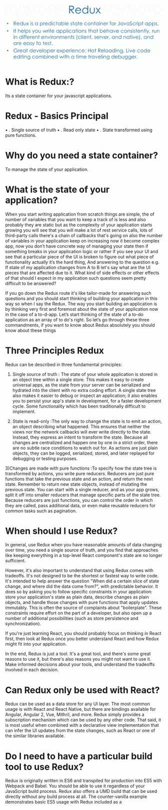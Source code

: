 ![REDUX](https://github.com/shaikhsirajudin/Notes/blob/master/images/how/Redux.PNG)

# What is Redux:?
Its a state container for your javascript applications.

# Redux - Basics Principal

•	. Single source of truth
•	. Read only state
•	. State transformed using pure functions.



# Why do you need a state container?
To manage the state of your application.

# What is the state of your application?
When you start writing  application from scratch things are simple, the of number of variables 
that you want to keep a track of is less and also probably they are static but as the complexity 
of your application starts growing you will see that you will make a lot of rest service calls, 
lots of third-party calls there's a chain of callbacks that's going on also the number of variables 
in your application keep on increasing now it become complex app, now you don’t have concrete way of 
managing your state then if something breaks in your application logic or rather if you see your UI 
and see that a particular piece of the UI is broken to figure out what piece of functionality actually 
it’s the hard thing, And answering to the question e.g.  If state of my application changes 
from A to B let's say what are the UI pieces that are affected due to it. What kind of side effects or 
other effects of that should I expect in my application such questions seem pretty difficult to be answered?

If you go down the Redux route it's like tailor-made for answering such questions and you should start thinking 
of building your application in this way so when I say the Redux. The way you start building an application 
is by thinking very first and foremost about the state of your application now in the case of a to-d-app.
Let’s start thinking of the state of a to-do application as an array of to do's right. 
So let’s go through these three commandments, if you want to know about Redux absolutely 
you should know about these things 

# Three Principles Redux
Redux can be described in three fundamental principles:

1) Single source of truth : The state of your whole application is stored in an object tree within a single store.
This makes it easy to create universal apps, as the state from your server can be serialized and hydrated into 
the client with no extra coding effort. A single state tree also makes it easier to debug or inspect an application; 
it also enables you to persist your app's state in development, for a faster development cycle. 
Some functionality which has been traditionally difficult to implement.

2) State is read-only :The only way to change the state is to emit an action, an object describing what happened.
This ensures that neither the views nor the network callbacks will ever write directly to the state. 
Instead, they express an intent to transform the state. Because all changes are centralized and 
happen one by one in a strict order, there are no subtle race conditions to watch out for. 
As actions are just plain objects, they can be logged, serialized, stored, and later replayed 
for debugging or testing purposes.

3)Changes are made with pure functions :To specify how the state tree is transformed by actions, 
you write pure reducers.
Reducers are just pure functions that take the previous state and an action, and return the next state. 
Remember to return new state objects, instead of mutating the previous state. You can start with a single reducer, 
and as your app grows, split it off into smaller reducers that manage specific parts of the state tree. 
Because reducers are just functions, you can control the order in which they are called, pass additional data, 
or even make reusable reducers for common tasks such as pagination.

# When should I use Redux?

In general, use Redux when you have reasonable amounts of data changing over time, you need a single source of truth, 
and you find that approaches like keeping everything in a top-level React component's state are no longer sufficient.

However, it's also important to understand that using Redux comes with tradeoffs. It's not designed to be the shortest or 
fastest way to write code. It's intended to help answer the question "When did a certain slice of state change, 
and where did the data come from?", with predictable behavior. It does so by asking you to follow specific 
constraints in your application: store your application's state as plain data, describe changes as plain objects, 
and handle those changes with pure functions that apply updates immutably. This is often the source of complaints 
about "boilerplate". These constraints require effort on the part of a developer, but also open up a number of 
additional possibilities (such as store persistence and synchronization).

If you're just learning React, you should probably focus on thinking in React first, then look at Redux once 
you better understand React and how Redux might fit into your application.

In the end, Redux is just a tool. It's a great tool, and there's some great reasons to use it, 
but there's also reasons you might not want to use it. Make informed decisions about your tools, 
and understand the tradeoffs involved in each decision.

# Can Redux only be used with React?

Redux can be used as a data store for any UI layer. The most common usage is with React and React Native, 
but there are bindings available for Angular, Angular 2, Vue, Mithril, and more. 
Redux simply provides a subscription mechanism which can be used by any other code. That said, 
it is most useful when combined with a declarative view implementation that can infer the UI updates from the state changes, 
such as React or one of the similar libraries available.

# Do I need to have a particular build tool to use Redux?

Redux is originally written in ES6 and transpiled for production into ES5 with Webpack and Babel. 
You should be able to use it regardless of your JavaScript build process. 
Redux also offers a UMD build that can be used directly without any build process at all. 
The counter-vanilla example demonstrates basic ES5 usage with Redux included as a  <script>  tag. As the relevant pull request says:

The new Counter Vanilla example is aimed to dispel the myth that Redux requires Webpack, React, hot reloading, 
sagas, action creators, constants, Babel, npm, CSS modules, decorators, fluent Latin

# How do I share state between two reducers? Do I have to use  combineReducers ?

The suggested structure for a Redux store is to split the state object into multiple “slices” or “domains” by key, 
and provide a separate reducer function to manage each individual data slice. 
This is similar to how the standard Flux pattern has multiple independent stores, and Redux provides 
the  combineReducers  utility function to make this pattern easier. However, it's important to note 
that  combineReducers  is not required—it is simply a utility function for the common use case of 
having a single reducer function per state slice, with plain JavaScript objects for the data.

Many users later want to try to share data between two reducers, but find that  combineReducers  does not 
allow them to do so. There are several approaches that can be used:

•If a reducer needs to know data from another slice of state, the state tree shape may need to be reorganized so 
that a single reducer is handling more of the data.

•You may need to write some custom functions for handling some of these actions. 
This may require replacing  combineReducers  with your own top-level reducer function. 
You can also use a utility such as reduce-reducers to run  combineReducers  to handle most actions, 
but also run a more specialized reducer for specific actions that cross state slices.

•Async action creators such as redux-thunk have access to the entire state through  getState() . 
An action creator can retrieve additional data from the state and put it in an action, so that each reducer 
has enough information to update its own state slice.

In general, remember that reducers are just functions—you can organize them and subdivide them any way you want, 
and you are encouraged to break them down into smaller, reusable functions (“reducer composition”). 
While you do so, you may pass a custom third argument from a parent reducer if a child reducer needs 
additional data to calculate its next state. You just need to make sure that together they follow 
the basic rules of reducers:  (state, action) => newState , and update state immutably rather than mutating it directly.

# Do I have to use the  switch  statement to handle actions?

No. You are welcome to use any approach you'd like to respond to an action in a reducer. 
The  switch  statement is the most common approach, but it's fine to use  if  statements, a lookup table of functions, 
or to create a function that abstracts this away. In fact, while Redux does require that action objects contain a  type  field, 
your reducer logic doesn't even have to rely on that to handle the action. That said, 
the standard approach is definitely using a switch statement or a lookup table based on  type .

# Do I have to put all my state into Redux? Should I ever use React's  setState() ?

There is no “right” answer for this. Some users prefer to keep every single piece of data in Redux, 
to maintain a fully serializable and controlled version of their application at all times. 
Others prefer to keep non-critical or UI state, such as “is this dropdown currently open”, 
inside a component's internal state. 

Using local component state is fine. As a developer, it is your job to determine what kinds of state make up your application, 
and where each piece of state should live. Find a balance that works for you, and go with it.

Some common rules of thumb for determing what kind of data should be put into Redux:
•Do other parts of the application care about this data?
•Do you need to be able to create further derived data based on this original data?
•Is the same data being used to drive multiple components?
•Is there value to you in being able to restore this state to a given point in time (ie, time travel debugging)?
•Do you want to cache the data (ie, use what's in state if it's already there instead of re-requesting it)?

There are a number of community packages that implement various approaches for storing per-component state 
in a Redux store instead, such as redux-ui, redux-component, redux-react-local, and more. 
It's also possible to apply Redux's principles and concept of reducers to the task of updating local component state as well, 
along the lines of  this.setState( (previousState) => reducer(previousState, someAction)) .

# Can I put functions, promises, or other non-serializable items in my store state?

It is highly recommended that you only put plain serializable objects, arrays, and primitives into your store. 
It's technically possible to insert non-serializable items into the store, but doing so can break the ability 
to persist and rehydrate the contents of a store, as well as interfere with time-travel debugging.

If you are okay with things like persistence and time-travel debugging potentially not working as intended, 
then you are totally welcome to put non-serializable items into your Redux store. Ultimately, it's your application, 
and how you implement it is up to you. As with many other things about Redux, 
just be sure you understand what tradeoffs are involved.

# How do I organize nested or duplicate data in my state?
Data with IDs, nesting, or relationships should generally be stored in a “normalized” fashion: 
each object should be stored once, keyed by ID, and other objects that reference it should only store the ID rather 
than a copy of the entire object. It may help to think of parts of your store as a database, 
with individual “tables” per item type. Libraries such as normalizr and redux-orm can provide help and 
abstractions in managing normalized data.

# Can or should I create multiple stores? Can I import my store directly, and use it in components myself?

The original Flux pattern describes having multiple “stores” in an app, each one holding a different area of domain data. 
This can introduce issues such as needing to have one store “ waitFor ” another store to update. 
This is not necessary in Redux because the separation between data domains is already achieved by 
splitting a single reducer into smaller reducers.

As with several other questions, it is possible to create multiple distinct Redux stores in a page, 
but the intended pattern is to have only a single store. Having a single store enables using the Redux DevTools, 
makes persisting and rehydrating data simpler, and simplifies the subscription logic.

Some valid reasons for using multiple stores in Redux might include:
•Solving a performance issue caused by too frequent updates of some part of the state, 
when confirmed by profiling the app.
•Isolating a Redux app as a component in a bigger application, in which case you might want to 
create a store per root component instance.

However, creating new stores shouldn't be your first instinct, especially if you come from a Flux background. 
Try reducer composition first, and only use multiple stores if it doesn't solve your problem.

Similarly, while you can reference your store instance by importing it directly, this is not a recommended pattern in Redux. 
If you create a store instance and export it from a module, it will become a singleton. 
This means it will be harder to isolate a Redux app as a component of a larger app, if this is ever necessary, 
or to enable server rendering, because on the server you want to create separate store instances for every request.

With React Redux, the wrapper classes generated by the  connect()  function do actually look for  props.store  if it exists, 
but it's best if you wrap your root component in  <Provider store={store}>  and let React Redux worry about passing the store down. 
This way components don't need to worry about importing a store module, and isolating a Redux app or 
enabling server rendering is much easier to do later.

# Is it OK to have more than one middleware chain in my store enhancer? 
# What is the difference between  next  and  dispatch  in a middleware function?

Redux middleware act like a linked list. Each middleware function can either call  next(action)  
to pass an action along to the next middleware in line, call  dispatch(action)  to restart the processing at 
the beginning of the list, or do nothing at all to stop the action from being processed further.

This chain of middleware is defined by the arguments passed to the  applyMiddleware  function used when creating a store.
Defining multiple chains will not work correctly, as they would have distinctly different  dispatch  references and 
the different chains would effectively be disconnected.

# How do I subscribe to only a portion of the state? Can I get the dispatched action as part of the subscription?

Redux provides a single  store.subscribe  method for notifying listeners that the store has updated. 
Listener callbacks do not receive the current state as an argument—it is simply an indication that something has changed. 
The subscriber logic can then call  getState()  to get the current state value.

This API is intended as a low-level primitive with no dependencies or complications, and can be used to build 
higher-level subscription logic. UI bindings such as React Redux can create a subscription for each connected component. 
It is also possible to write functions that can intelligently compare the old state vs the new state, 
and execute additional logic if certain pieces have changed. Examples include redux-watch and redux-subscribe 
which offer different approaches to specifying subscriptions and handling changes.

The new state is not passed to the listeners in order to simplify implementing store enhancers such as the Redux DevTools. 
In addition, subscribers are intended to react to the state value itself, not the action. 
Middleware can be used if the action is important and needs to be handled specifically.

# Why should  type  be a string, or at least serializable? Why should my action types be constants?
As with state, serializable actions enable several of Redux's defining features, such as time travel debugging, 
and recording and replaying actions. Using something like a  Symbol  for the  type  value or using  instanceof  
checks for actions themselves would break that. Strings are serializable and easily self-descriptive, 
and so are a better choice. Note that it is okay to use Symbols, Promises, or other non-serializable values in an action 
if the action is intended for use by middleware. Actions only need to be serializable by the time they actually reach 
the store and are passed to the reducers.

We can't reliably enforce serializable actions for performance reasons, so Redux only checks that every action 
is a plain object, and that the  type  is defined. The rest is up to you, but you might find that keeping everything 
serializable helps debug and reproduce issues.

Encapsulating and centralizing commonly used pieces of code is a key concept in programming. While it is certainly possible 
to manually create action objects everywhere, and write each  type  value by hand, defining reusable constants makes 
maintaining code easier. If you put constants in a separate file, you can check your  import  statements against typos 
so you can't accidentally use the wrong string.

# Is there always a one-to-one mapping between reducers and actions?
No. We suggest you write independent small reducer functions that are each responsible for updates to a specific slice of state. 
We call this pattern “reducer composition”. A given action could be handled by all, some, or none of them. 
This keeps components decoupled from the actual data changes, as one action may affect different parts of the state tree, 
and there is no need for the component to be aware of this. Some users do choose to bind them more tightly together, 
such as the “ducks” file structure, but there is definitely no one-to-one mapping by default, 
and you should break out of such a paradigm any time you feel you want to handle an action in many reducers.

# How can I represent “side effects” such as AJAX calls? Why do we need things like “action creators”, “thunks”, 
# and “middleware” to do async behavior?

Any meaningful web app needs to execute complex logic, usually including asynchronous work such as making AJAX requests. 
That code is no longer purely a function of its inputs, and the interactions with the outside world are known as “side effects”

Redux is inspired by functional programming, and out of the box, has no place for side effects to be executed. In particular, 
reducer functions must always be pure functions of  (state, action) => newState . However, Redux's middleware makes 
it possible to intercept dispatched actions and add additional complex behavior around them, including side effects.

In general, Redux suggests that code with side effects should be part of the action creation process. While that logic 
can be performed inside of a UI component, it generally makes sense to extract that logic into a reusable function so that 
the same logic can be called from multiple places—in other words, an action creator function.

The simplest and most common way to do this is to add the Redux Thunk middleware that lets you write action creators 
with more complex and asynchronous logic. Another widely-used method is Redux Saga which lets you write more synchronous-looking 
code using generators, and can act like “background threads” or “daemons” in a Redux app. Yet another approach is Redux Loop, 
which inverts the process by allowing your reducers to declare side effects in response to state changes and 
have them executed separately. Beyond that, there are many other community-developed libraries and ideas,
each with their own take on how side effects should be managed.

# Should I dispatch multiple actions in a row from one action creator?

There's no specific rule for how you should structure your actions. Using an async middleware like Redux Thunk 
certainly enables scenarios such as dispatching multiple distinct but related actions in a row, dispatching actions to represent 
progression of an AJAX request, dispatching actions conditionally based on state, or even dispatching an action and 
checking the updated state immediately afterwards.

In general, ask if these actions are related but independent, or should actually be represented as one action.
 Do what makes sense for your own situation but try to balance the readability of reducers with readability of the action log. 
 For example, an action that includes the whole new state tree would make your reducer a one-liner, 
 but the downside is now you have no history of why the changes are happening, so debugging gets really difficult. 
 On the other hand, if you emit actions in a loop to keep them granular, it's a sign that you might want to 
 introduce a new action type that is handled in a different way.

Try to avoid dispatching several times synchronously in a row in the places where you're concerned about performance. 
There are a number of addons and approaches that can batch up dispatches as well.

# What are the benefits of immutability?
Immutability can bring increased performance to your app, and leads to simpler programming and debugging, 
as data that never changes is easier to reason about than data that is free to be changed arbitrarily throughout your app.

In particular, immutability in the context of a Web app enables sophisticated change detection techniques to be implemented 
simply and cheaply, ensuring the computationally expensive process of updating the DOM occurs only 
when it absolutely has to (a cornerstone of React’s performance improvements over other libraries).

# Why is immutability required by Redux?

•Both Redux and React-Redux employ shallow equality checking. In particular:
◦Redux's  combineReducers  utility shallowly checks for reference changes caused by the reducers that it calls.
◦React-Redux's  connect  method generates components that shallowly check reference changes to the root state, 
and the return values from the  mapStateToProps  function to see if the wrapped components actually need to re-render. 
Such shallow checking requires immutability to function correctly.

•Immutable data management ultimately makes data handling safer.
•Time-travel debugging requires that reducers be pure functions with no side effects, 
so that you can correctly jump between different states.

# Why does Redux’s use of shallow equality checking require immutability?

Redux's use of shallow equality checking requires immutability if any connected components are to be updated correctly. 
To see why, we need to understand the difference between shallow and deep equality checking in JavaScript.

# How do shallow and deep equality checking differ?

Shallow equality checking (or reference equality) simply checks that two different variables reference the same object; 
in contrast, deep equality checking (or value equality) must check every value of two objects' properties.

A shallow equality check is therefore as simple (and as fast) as  a === b , whereas a deep equality check involves 
a recursive traversal through the properties of two objects, comparing the value of each property at each step. 

It's for this improvement in performance that Redux uses shallow equality checking.

# How does Redux use shallow equality checking?
Redux uses shallow equality checking in its  combineReducers  function to return either a new mutated copy of 
the root state object, or, if no mutations have been made, the current root state object.

# How does  combineReducers  use shallow equality checking?
The suggested structure for a Redux store is to split the state object into multiple "slices" or "domains" by key, 
and provide a separate reducer function to manage each individual data slice.

 combineReducers  makes working with this style of structure easier by taking a  reducers  argument that’s defined as a 
 hash table comprising a set of key/value pairs, where each key is the name of a state slice, 
 and the corresponding value is the reducer function that will act on it.

So, for example, if your state shape is  { todos, counter } , the call to  combineReducers  would be:
 combineReducers({ todos: myTodosReducer, counter: myCounterReducer })

where:
•the keys  todos  and  counter  each refer to a separate state slice;
•the values  myTodosReducer  and  myCounterReducer  are reducer functions, with each acting on 
the state slice identified by the respective key.

 combineReducers  iterates through each of these key/value pairs. For each iteration, it:
•creates a reference to the current state slice referred to by each key;
•calls the appropriate reducer and passes it the slice;
•creates a reference to the possibly-mutated state slice that's returned by the reducer.

As it continues through the iterations,  combineReducers  will construct a new state object with 
the state slices returned from each reducer. This new state object may or may not be different from the current state object. 
It is here that  combineReducers  uses shallow equality checking to determine whether the state has changed.

Specifically, at each stage of the iteration,  combineReducers  performs a shallow equality check on 
the current state slice and the state slice returned from the reducer. If the reducer returns a new object, 
the shallow equality check will fail, and  combineReducers  will set a  hasChanged  flag to true. 

After the iterations have completed,  combineReducers  will check the state of the  hasChanged  flag. 
If it’s true, the newly-constructed state object will be returned. If it’s false, the current state object is returned.

This is worth emphasising: If the reducers all return the same  state  object passed to them, 
then  combineReducers  will return the current root state object, not the newly updated one.

# How does React-Redux use shallow equality checking?

React-Redux uses shallow equality checking to determine whether the component it’s wrapping needs to be re-rendered.

To do this, it assumes that the wrapped component is pure; that is, that the component will produce 
the same results given the same props and state.

By assuming the wrapped component is pure, it need only check whether the root state object or the values returned from 
 mapStateToProps  have changed. If they haven’t, the wrapped component does not need re-rendering.

It detects a change by keeping a reference to the root state object, and a reference to each value in the props object 
that's returned from the  mapStateToProps  function.

It then runs a shallow equality check on its reference to the root state object and the state object passed to it, 
and a separate series of shallow checks on each reference to the props object’s values and those 
that are returned from running the  mapStateToProps  function again.

# Why does React-Redux shallowly check each value within the props object returned from  mapStateToProp ?

React-Redux performs a shallow equality check on on each value within the props object, 
not on the props object itself.

It does so because the props object is actually a hash of prop names and their values 
(or selector functions that are used to retrieve or generate the values), such as in this example:
```
function mapStateToProps(state) {
  return { 
        todos: state.todos, // prop value
        visibleTodos: getVisibleTodos(state) // selector
    }
}

export default connect(mapStateToProps)(TodoApp)
```

As such, a shallow equality check of the props object returned from repeated calls to  mapStateToProps  would always fail, 
as a new object would be returned each time.

React-Redux therefore maintains separate references to each value in the returned props object. 

# How does React-Redux use shallow equality checking to determine whether a component needs re-rendering?

Each time React-Redux’s  connect  function is called, it will perform a shallow equality check on its stored reference to 
the root state object, and the current root state object passed to it from the store. If the check passes, 
the root state object has not been updated, and so there is no need to re-render the component, or even call  mapStateToProps .

If the check fails, however, the root state object has been updated, and so  connect  will call  mapStateToProps to see if 
the props for the wrapped component have been updated. 

It does this by performing a shallow equality check on each value within the object individually, and will only trigger a 
re-render if one of those checks fails.

In the example below, if  state.todos  and the value returned from  getVisibleTodos()  do not change on successive calls to  connect , 
then the component will not re-render .
```
function mapStateToProps(state) {
  return { 
        todos: state.todos, // prop value
        visibleTodos: getVisibleTodos(state) // selector
    }
}

export default connect(mapStateToProps)(TodoApp)
```

Conversely, in this next example (below), the component will always re-render, as the value of  todos  is always a new object, 
regardless of whether or not its values change:
```
// AVOID - will always cause a re-render
function mapStateToProps(state) {
  return { 
        // todos always references a newly-created object
        todos: {
            all: state.todos,
            visibleTodos: getVisibleTodos(state)
        }
    }
}

export default connect(mapStateToProps)(TodoApp)
```

If the shallow equality check fails between the new values returned from  mapStateToProps  and the previous values 
that React-Redux kept a reference to, then a re-rendering of the component will be triggered.

# Why will shallow equality checking not work with mutable objects?

Shallow equality checking cannot be used to detect if a function mutates an object passed into it if that object is mutable.

This is because two variables that reference the same object will always be equal, regardless of whether the object’s 
values changes or not, as they're both referencing the same object. Thus, the following will always return true:
```
function mutateObj(obj) {
    obj.key = 'newValue';
    return obj;
}

const param = { key: 'originalValue' };
const returnVal = mutateObj(param);

param === returnVal;
//> true
```

The shallow check of  param  and  returnValue  simply checks whether both variables reference the same object, 
which they do. mutateObj()  may return a mutated version of  obj , but it's still the same object as that passed in. 
The fact that its values have been changed within  mutateObj  matters not at all to a shallow check.

# Does shallow equality checking with a mutable object cause problems with Redux?

Shallow equality checking with a mutable object will not cause problems with Redux, but it will cause problems with libraries 
that depend on the store, such as React-Redux.

Specifically, if the state slice passed to a reducer by  combineReducers  is a mutable object, the reducer can modify 
it directly and return it. 

If it does, the shallow equality check that  combineReducers  performs will always pass, as the values of the state slice returned by 
the reducer may have been mutated, but the object itself has not - it’s still the same object that was passed to the reducer.

Accordingly,  combineReducers  will not set its  hasChanged  flag, even though the state has changed. If none of the other 
reducers return a new, updated state slice, the  hasChanged  flag will remain set to false, causing  combineReducers  to return 
the existing root state object.

The store will still be updated with the new values for the root state, but because the root state object itself is still the same object, 
libraries that bind to Redux, such as React-Redux, will not be aware of the state’s mutation, and so will 
not trigger a wrapped component’s re-rendering.

# Why does a reducer mutating the state prevent React-Redux from re-rendering a wrapped component?
If a Redux reducer directly mutates, and returns, the state object passed into it, the values of the root state object will change, 
but the object itself will not.

Because React-Redux performs a shallow check on the root state object to determine if its wrapped components need re-rendering or not, 
it will not be able to detect the state mutation, and so will not trigger a re-rendering.

# Why does a selector mutating and returning a persistent object to  mapStateToProps  prevent React-Redux 
# from re-rendering a wrapped component?

If one of the values of the props object returned from  mapStateToProps  is an object that persists across calls to  connect  
(such as, potentially, the root state object), yet is directly mutated and returned by a selector function, 
React-Redux will not be able to detect the mutation, and so will not trigger a re-render of the wrapped component.

As we’ve seen, the values in the mutable object returned by the selector function may have changed, but the object itself has not, 
and shallow equality checking only compares the objects themselves, not their values.

For example, the following  mapStateToProps  function will never trigger a re-render:
// State object held in the Redux store
```
const state = {
    user: {
        accessCount: 0,
        name: 'keith'
    }
};

// Selector function
const getUser = (state) => {
  ++state.user.accessCount; // mutate the state object
  return state;
}

// mapStateToProps
const mapStateToProps = (state) => ({
    // The object returned from getUser() is always
    // the same object, so this wrapped
    // component will never re-render, even though it's been
    // mutated
    userRecord: getUser(state)
});


const a = mapStateToProps(state);
const b = mapStateToProps(state);

a.userRecord === b.userRecord;
//> true
```

Note that, conversely, if an immutable object is used, the component may re-render when it should not.

# How does immutability enable a shallow check to detect object mutations?

If an object is immutable, any changes that need to be made to it within a function must be made to a copy of the object. 

This mutated copy is a separate object from that passed into the function, and so when it is returned, 
a shallow check will identify it as being a different object from that passed in, and so will fail.

# How can immutability in your reducers cause components to render unnecessarily?

You cannot mutate an immutable object; instead, you must mutate a copy of it, leaving the original intact.

That’s perfectly OK when you mutate the copy, but in the context of a reducer, if you return a copy that hasn’t been mutated, 
Redux’s  combineReducers  function will still think that the state needs to be updated, as you're returning an 
entirely different object from the state slice object that was passed in.

 combineReducers  will then return this new root state object to the store. The new object will have the same values as 
 the current root state object, but because it's a different object, it will cause the store to be updated, 
 which will ultimately cause all connected components to be re-rendered unnecessarily.

To prevent this from happening, you must always return the state slice object that’s passed into a reducer if 
the reducer does not mutate the state.

# How can immutability in  mapStateToProps  cause components to render unnecessarily?

Certain immutable operations, such as an Array filter, will always return a new object, even if 
the values themselves have not changed.

If such an operation is used as a selector function in  mapStateToProps , the shallow equality check that React-Redux 
performs on each value in the props object that’s returned will always fail, as the selector is returning a new object each time.

As such, even though the values of that new object have not changed, the wrapped component will always be re-rendered, 

For example, the following will always trigger a re-render:
// A JavaScript array's 'filter' method treats the array as immutable,
// and returns a filtered copy of the array.
```
const getVisibleTodos = (todos) => todos.filter(t => !t.completed);

const state = {
  todos: [
    {
      text: 'do todo 1',
      completed: false
    },
    {
       text: 'do todo 2',
      completed: true
    }]
}


const mapStateToProps = (state) => ({
    // getVisibleTodos() always returns a new array, and so the 
    // 'visibleToDos' prop will always reference a different array, 
    // causing the wrapped component to re-render, even if the array's
    // values haven't changed
    visibleToDos: getVisibleTodos(state.todos)
})

const a = mapStateToProps(state);
//  Call mapStateToProps(state) again with exactly the same arguments
const b = mapStateToProps(state);

a.visibleToDos;
//> { "completed": false, "text": "do todo 1" }

b.visibleToDos;
//> { "completed": false, "text": "do todo 1" }

a.visibleToDos === b.visibleToDos;
//> false
```

Note that, conversely, if the values in your props object refer to mutable objects, your component may not render 
when it should.

# What approaches are there for handling data immutably? Do I have to use Immutable.JS?

You do not need to use Immutable.JS with Redux. Plain JavaScript, if written correctly, is perfectly capable of
 providing immutability without having to use an immutable-focused library. 

However, guaranteeing immutability with JavaScript is difficult, and it can be easy to mutate an object accidentally, 
causing bugs in your app that are extremely difficult to locate. For this reason, using an immutable 
update utility library such as Immutable.JS can significantly improve the reliability of your app, 
and make your app’s development much easier.

# What are the issues with using plain JavaScript for immutable operations?

JavaScript was never designed to provide guaranteed immutable operations. Accordingly, there are several issues you 
need to be aware of if you choose to use it for your immutable operations in your Redux app.

# Accidental Object Mutation

With JavaScript, you can accidentally mutate an object (such as the Redux state tree) quite easily without realising it. 
For example, updating deeply nested properties, creating a new reference to an object instead of a new object, 
or performing a shallow copy rather than a deep copy, can all lead to inadvertent object mutations, 
and can trip up even the most experienced JavaScript coder. 

To avoid these issues, ensure you follow the recommended immutable update patterns for ES6.

# Verbose Code

Updating complex nested state trees can lead to verbose code that is tedious to write and difficult to debug.

# Poor Performance

Operating on JavaScript objects and arrays in an immutable way can be slow, particularly as your state tree grows larger.

Remember, to change an immutable object, you must mutate a copy of it, and copying large objects can be slow as every 
property must be copied.

In contrast, immutable libraries such as Immutable.JS can employ sophisticated optimization techniques such as structural sharing , 
which effectively returns a new object that reuses much of the existing object being copied from.

For copying very large objects, plain JavaScript can be over 100 times slower than an optimized immutable library.

# Why should I use an immutable-focused library such as Immutable.JS?
Immutable-focused libraries such as Immutable.JS have been designed to overcome the issues with immutability inherent within JavaScript, 
providing all the benefits of immutability with the performance your app requires. 

Whether you choose to use such a library, or stick with plain JavaScript, depends on how comfortable you are with adding another
 dependency to your app, or how sure you are that you can avoid the pitfalls inherent within JavaScript’s approach to immutability.

Whichever option you choose, make sure you’re familiar with the concepts of immutability, side effects and mutation. In particular, 
ensure you have a deep understanding of what JavaScript does when updating and copying values in order to guard against 
accidental mutations that will degrade you app’s performance, or break it altogether.

# Why should I choose Immutable.JS as an immutable library?

Immutable.JS was designed to provide immutability in a performant manner in an effort to overcome the limitations of immutability
with JavaScript. Its principle advantages include:

#Guaranteed immutability

Data encapsulated in an Immutable.JS object is never mutated. A new copy is always returned. This contrasts with JavaScript, 
in which some operations do not mutate your data (e.g. some Array methods, including map, filter, forEach, etc.), 
but some do (Array’s pop, push, concat, splice, etc.).

#Rich API

Immutable.JS provides a rich set of immutable objects to encapsulate your data (e.g. Maps, Lists, Sets, Records, etc.), 
and an extensive set of methods to manipulate it, including methods to sort, filter, and group the data, reverse it, 
flatten it, and create subsets.

# Performance

Immutable.JS does a lot work behind the scenes to optimize performance. This is the key to its power, 
as using immutable data structures can involve a lot of expensive copying. In particular, immutably manipulating large, 
complex data sets, such as a nested Redux state tree, can generate many intermediate copies of objects, 
which consume memory and slow down performance as the browser’s garbage collector fights to clean things up.

Immutable.JS avoids this by cleverly sharing data structures under the surface, minimizing the need to copy data. 
It also enables complex chains of operations to be carried out without creating unnecessary (and costly) cloned intermediate 
data that will quickly be thrown away. 

You never see this, of course - the data you give to an Immutable.JS object is never mutated. Rather, it’s the intermediate 
data generated within Immutable.JS from a chained sequence of method calls that is free to be mutated. 
You therefore get all the benefits of immutable data structures with none (or very little) of the potential performance hits.

# What are the issues with using Immutable.JS?

Although powerful, Immutable.JS needs to be used carefully, as it comes with issues of its own. Note, however, 
that all of these issues can be overcome quite easily with careful coding.

#Difficult to interoperate with

JavaScript does not provide immutable data structures. As such, for Immutable.JS to provide its immutable guarantees, 
your data must be encapsulated within an Immutable.JS object (such as a  Map  or a  List , etc.). Once it’s contained in this way, 
it’s hard for that data to then interoperate with other, plain JavaScript objects.

For example, you will no longer be able to reference an object’s properties through standard JavaScript dot or bracket notation. 
Instead, you must reference them via Immutable.JS’s  get()  or  getIn()  methods, which use an awkward syntax that accesses 
properties via an array of strings, each of which represents a property key.

For example, instead of  myObj.prop1.prop2.prop3 , you would use  myImmutableMap.getIn([‘prop1’, ‘prop2’, ‘prop3’]) . 

This makes it awkward to interoperate not just with your own code, but also with other libraries, such as lodash or ramda, 
that expect plain JavaScript objects.

Note that Immutable.JS objects do have a  toJS()  method, which returns the data as a plain JavaScript data structure, 
but this method is extremely slow, and using it extensively will negate the performance benefits that Immutable.JS provides

#Once used, Immutable.JS will spread throughout your codebase
Once you encapsulate your data with Immutable.JS, you have to use Immutable.JS’s  get()  or  getIn()  
property accessors to access it. 

This has the effect of spreading Immutable.JS across your entire codebase, including potentially your components, 
where you may prefer not to have such external dependencies. Your entire codebase must know what is, and what is not, 
an Immutable.JS object. It also makes removing Immutable.JS from your app difficult in the future, should you ever need to.

This issue can be avoided by uncoupling your application logic from your data structures, as outlined in 
the best practices section below.

#No Destructuring or Spread Operators

Because you must access your data via Immutable.JS’s own  get()  and  getIn()  methods, you can no longer use 
JavaScript’s destructuring operator (or the proposed Object spread operator), making your code more verbose.

#Not suitable for small values that change often

Immutable.JS works best for collections of data, and the larger the better. It can be slow when your data comprises lots of small, 
simple JavaScript objects, with each comprising a few keys of primitive values. 

Note, however, that this does not apply to the Redux state tree, which is (usually) represented as a large collection of data.

#Difficult to Debug

Immutable.JS objects, such as  Map ,  List , etc., can be difficult to debug, as inspecting such an object will reveal an 
entire nested hierarchy of Immutable.JS-specific properties that you don’t care about, while your actual data that you do 
care about is encapsulated several layers deep. 

To resolve this issue, use a browser extension such as the Immutable.js Object Formatter, which surfaces your data in Chrome Dev Tools,
and hides Immutable.JS’s properties when inspecting your data.

# Breaks object references, causing poor performance

One of the key advantages of immutability is that it enables shallow equality checking, 
which dramatically improves performance. 

If two different variables reference the same immutable object, then a simple equality check of the two variables is 
enough to determine that they are equal, and that the object they both reference is unchanged. The equality check never
 has to check the values of any of the object’s properties, as it is, of course, immutable.

However, shallow checking will not work if your data encapsulated within an Immutable.JS object is itself an object. 
This is because Immutable.JS’s  toJS()  method, which returns the data contained within an Immutable.JS object as a JavaScript value,
will create a new object every time it’s called, and so break the reference with the encapsulated data.

Accordingly, calling  toJS()  twice, for example, and assigning the result to two different variables will cause an equality 
check on those two variables to fail, even though the object values themselves haven’t changed.

This is a particular issue if you use  toJS()  in a wrapped component’s  mapStateToProps  function, as React-Redux shallowly 
compares each value in the returned props object. For example, the value referenced by the  todos  prop returned from  mapStateToProps  
below will always be a different object, and so will fail a shallow equality check.
```
// AVOID .toJS() in mapStateToProps
function mapStateToProps(state) {
  return { 
        todos: state.get('todos').toJS() // Always a new object
    }
}
```

When the shallow check fails, React-Redux will cause the component to re-render. Using  toJS()  in  mapStateToProps  in this way, 
therefore, will always cause the component to re-render, even if the value never changes, impacting heavily on performance.

# Is Using Immutable.JS worth the effort?

Frequently, yes. There are various tradeoffs and opinions to consider, but there are many good reasons to use Immutable.JS. 
Do not underestimate the difficulty of trying to track down a property of your state tree that has been inadvertently mutated.

Components will both re-render when they shouldn’t, and refuse to render when they should, and tracking down the bug causing 
the rendering issue is hard, as the component rendering incorrectly is not necessarily the one whose properties are 
being accidentally mutated.

This problem is caused predominantly by returning a mutated state object from a Redux reducer. With Immutable.JS, 
this problem simply does not exist, thereby removing a whole class of bugs from your app. 

This, together with its performance and rich API for data manipulation, is why Immutable.JS is worth the effort.

# What are some opinionated Best Practices for using Immutable.JS with Redux?

Immutable.JS can provide significant reliability and performance improvements to your app, but it must be used correctly. 
If you choose to use Immutable.JS (and remember, you are not required to, and there are other immutable libraries you can use), 
follow these opinionated best practices, and you’ll be able to get the most out of it, without tripping up on any of 
the issues it can potentially cause.

# Never mix plain JavaScript objects with Immutable.JS

Never let a plain JavaScript object contain Immutable.JS properties. Equally, never let an Immutable.JS 
object contain a plain JavaScript object.

# Make your entire Redux state tree an Immutable.JS object

For a Redux app, your entire state tree should be an Immutable.JS object, with no plain JavaScript objects used at all. 

•Create the tree using Immutable.JS’s  fromJS()  function. 


•Use an Immutable.JS-aware version of the  combineReducers  function, such as the one in redux-immutable, 
as Redux itself expects the state tree to be a plain JavaScript object.


•When adding JavaScript objects to an Immutable.JS Map or List using Immutable.JS’s  update ,  merge  or  set  methods, 
ensure that the object being added is first converted to an Immutable object using  fromJS() .

```
Example
// avoid
const newObj = { key: value};
const newState = state.setIn(['prop1’], newObj); // <-- newObj has been added as a plain
    // JavaScript object - NOT as an Immutable.JS Map

// recommend
const newObj = { key: value};
const newState = state.setIn(['prop1’], fromJS(newObj)); // <-- newObj is now an
    // Immutable.JS Map
```

# Use Immutable.JS everywhere except your dumb components

Using Immutable.JS everywhere keeps your code performant. Use it in your smart components, your selectors, 
your sagas or thunks, action creators, and especially your reducers. 

Do not, however, use Immutable.JS in your dumb components.

# Limit your use of  toJS() 

 toJS()  is an expensive function and negates the purpose of using Immutable.JS. Avoid its use.

# Your selectors should return Immutable.JS objects

Always.

# Use Immutable.JS objects in your Smart Components

Smart components that access the store via React Redux’s  connect  function must use the Immutable.JS values 
returned by your selectors. Make sure you avoid the potential issues this can cause with unnecessary component re-rendering. 
Memoize your selectors using a library such as reselect if necessary.

# Never use  toJS()  in  mapStateToProps

Converting an Immutable.JS object to a JavaScript object using  toJS()  will return a new object every time. 
If you do this in  mapSateToProps , you will cause the component to believe that the object has changed every time 
the state tree changes, and so trigger an unnecessary re-render.

# Never use Immutable.JS in your Dumb Components

Your dumb components should be pure; that is, they should produce the same output given the same input, 
and have no external dependencies. If you pass such a component an Immutable.JS object as a prop, 
you make it dependent upon Immutable.JS to extract the prop’s value and otherwise manipulate it.

Such a dependency renders the component impure, makes testing the component more difficult, 
and makes reusing and refactoring the component unnecessarily difficult.

# Use a Higher Order Component to convert your Smart Component’s Immutable.JS props to your Dumb Component’s JavaScript props

Something needs to map the Immutable.JS props in your Smart Component to the pure JavaScript props used in your Dumb Component. 
That something is a Higher Order Component (HOC) that simply takes the Immutable.JS props from your Smart Component, 
and converts them using  toJS()  to plain JavaScript props, which are then passed to your Dumb Component.

Here is an example of such a HOC:
```
import React from 'react';
import { Iterable } from 'immutable';

export const toJS = (WrappedComponent) =>
   (wrappedComponentProps) => {
       const KEY = 0;
       const **VALUE = 1;

       const propsJS = Object.entries(wrappedComponentProps)
            .reduce((newProps, wrappedComponentProp)  => {
                newProps[wrappedComponentProp[KEY]] = 
                    Iterable.isIterable(wrappedComponentProp[VALUE]) 
                        ? wrappedComponentProp[VALUE].toJS() 
                        : wrappedComponentProp[VALUE];
                return newProps;
            }, {});

       return <WrappedComponent {...propsJS} />
   };
```

And this is how you would use it in your Smart Component:
```
import { connect } from 'react-redux';

import { toJS } from `./to-js';

import DumbComponent from './dumb.component';

const mapStateToProps = (state) => {
   return {
      /**
      obj is an Immutable object in Smart Component, but it’s converted to a plain 
      JavaScript object by toJS, and so passed to DumbComponent as a pure JavaScript 
      object. Because it’s still an Immutable.JS object here in mapStateToProps, though, 
      there is no issue with errant re-renderings.
      */
       obj: getImmutableObjectFromStateTree(state)
   }
};

export default connect(mapStateToProps)(toJS(DumbComponent));
```

By converting Immutable.JS objects to plain JavaScript values within a HOC, we achieve Dumb Component portability,
but without the performance hits of using  toJS()  in the Smart Component.

Note: if your app requires high performance, you may need to avoid  toJS()  altogether, 
and so will have to use Immutable.JS in your dumb components. However, for most apps this will not be the case, 
and the benefits of keeping Immutable.JS out of your dumb components (maintainability, portability and easier testing) 
will far outweigh any perceived performance improvements of keeping it in.

In addition, using  toJS  in a Higher Order Component should not cause much, if any, performance degradation, 
as the component will only be called when the connected component’s props change. As with any performance issue, 
conduct performance checks first before deciding what to optimise.

# Use the Immutable Object Formatter Chrome Extension to Aid Debugging

Install the Immutable Object Formatter , and inspect your Immutable.JS data without seeing the noise of 
Immutable.JS's own object properties.

# What should my file structure look like? How should I group my action creators and reducers in my project? 
# Where should my selectors go?

Since Redux is just a data store library, it has no direct opinion on how your project should be structured. 
However, there are a few common patterns that most Redux developers tend to use:
•Rails-style: separate folders for “actions”, “constants”, “reducers”, “containers”, and “components”
•Domain-style: separate folders per feature or domain, possibly with sub-folders per file type
•“Ducks”: similar to domain style, but explicitly tying together actions and reducers, often by defining them in the same file

It's generally suggested that selectors are defined alongside reducers and exported, and then reused elsewhere 
(such as in  mapStateToProps  functions, in async action creators, or sagas) to colocate all the code that knows about 
the actual shape of the state tree in the reducer files.

While it ultimately doesn't matter how you lay out your code on disk, it's important to remember that actions and 
reducers shouldn't be considered in isolation. It's entirely possible (and encouraged) for a reducer defined in one folder 
to respond to an action defined in another folder.

# How should I split my logic between reducers and action creators? Where should my “business logic” go?

There's no single clear answer to exactly what pieces of logic should go in a reducer or an action creator. 
Some developers prefer to have “fat” action creators, with “thin” reducers that simply take the data in an action and 
blindly merge it into the corresponding state. Others try to emphasize keeping actions as small as possible, 
and minimize the usage of  getState()  in an action creator. (For purposes of this question, 
other async approaches such as sagas and observables fall in the "action creator" category.)

This comment sums up the dichotomy nicely:

Now, the problem is what to put in the action creator and what in the reducer, the choice between fat and thin action objects. 
If you put all the logic in the action creator, you end up with fat action objects that basically declare the updates to the state. 
Reducers become pure, dumb, add-this, remove that, update these functions. They will be easy to compose. 
But not much of your business logic will be there. If you put more logic in the reducer, you end up with nice, 
thin action objects, most of your data logic in one place, but your reducers are harder to compose 
since you might need info from other branches. You end up with large reducers or reducers that take additional 
arguments from higher up in the state.

Find the balance between these two extremes, and you will master Redux

# How well does Redux “scale” in terms of performance and architecture?
The work done by Redux generally falls into a few areas: processing actions in middleware and reducers 
(including object duplication for immutable updates), notifying subscribers after actions are dispatched, 
and updating UI components based on the state changes. While it's certainly possible for each of these to 
become a performance concern in sufficiently complex situations, there's nothing inherently slow or inefficient about 
how Redux is implemented. In fact, React Redux in particular is heavily optimized to cut down on unnecessary re-renders, 
and React-Redux v5 shows noticeable improvements over earlier versions.

Redux may not be as efficient out of the box when compared to other libraries. For maximum rendering performance in a React application, 
state should be stored in a normalized shape, many individual components should be connected to the store instead of just a few, 
and connected list components should pass item IDs to their connected child list items 
(allowing the list items to look up their own data by ID). This minimizes the overall amount of rendering to be done. 
Use of memoized selector functions is also an important performance consideration.

As for architecture, anecdotal evidence is that Redux works well for varying project and team sizes. 
Redux is currently used by hundreds of companies and thousands of developers, with several hundred thousand monthly installations from NPM.

# Won't calling “all my reducers” for each action be slow?

It's important to note that a Redux store really only has a single reducer function. The store passes the current state and 
dispatched action to that one reducer function, and lets the reducer handle things appropriately.

Obviously, trying to handle every possible action in a single function does not scale well, simply in terms of function size and readability, 
so it makes sense to split the actual work into separate functions that can be called by the top-level reducer. In particular, 
the common suggested pattern is to have a separate sub-reducer function that is responsible for managing updates to 
a particular slice of state at a specific key. The  combineReducers()  that comes with Redux is one of the many possible ways 
to achieve this. It's also highly suggested to keep your store state as flat and as normalized as possible. Ultimately, though, 
you are in charge of organizing your reducer logic any way you want.

However, even if you happen to have many different reducer functions composed together, and even with deeply nested state, 
reducer speed is unlikely to be a problem. JavaScript engines are capable of running a very large number of function calls per second, 
and most of your reducers are probably just using a  switch  statement and returning the existing state by default in response to most actions.

If you actually are concerned about reducer performance, you can use a utility such as redux-ignore or 
reduxr-scoped-reducer to ensure that only certain reducers listen to specific actions. You can also use 
redux-log-slow-reducers to do some performance benchmarking.

# Do I have to deep-clone my state in a reducer? Isn't copying my state going to be slow?

Immutably updating state generally means making shallow copies, not deep copies. Shallow copies are much faster than deep copies, 
because fewer objects and fields have to be copied, and it effectively comes down to moving some pointers around.

However, you do need to create a copied and updated object for each level of nesting that is affected. 
Although that shouldn't be particularly expensive, it's another good reason why you should keep your state normalized and shallow if possible.


Common Redux misconception: you need to deeply clone the state. Reality: if something inside doesn't change, 
keep its reference the same!

# How can I reduce the number of store update events?

Redux notifies subscribers after each successfully dispatched action (i.e. an action reached the store and was handled by reducers). 
In some cases, it may be useful to cut down on the number of times subscribers are called, particularly if 
an action creator dispatches multiple distinct actions in a row.

If you use React, note that you can improve performance of multiple synchronous dispatches by wrapping 
them in  ReactDOM.unstable_batchedUpdates() , but this API is experimental and may be removed in any React release 
so don't rely on it too heavily. Take a look at redux-batched-actions (a higher-order reducer that lets 
you dispatch several actions as if it was one and “unpack” them in the reducer), redux-batched-subscribe 
(a store enhancer that lets you debounce subscriber calls for multiple dispatches), or redux-batch 
(a store enhancer that handles dispatching an array of actions with a single subscriber notification).

# Will having “one state tree” cause memory problems? Will dispatching many actions take up memory?

First, in terms of raw memory usage, Redux is no different than any other JavaScript library. 
The only difference is that all the various object references are nested together into one tree, 
instead of maybe saved in various independent model instances such as in Backbone. Second, a typical Redux 
app would probably have somewhat less memory usage than an equivalent Backbone app because Redux encourages 
use of plain JavaScript objects and arrays rather than creating instances of Models and Collections. 
Finally, Redux only holds onto a single state tree reference at a time. Objects that are no longer referenced in 
that tree will be garbage collected, as usual.

Redux does not store a history of actions itself. However, the Redux DevTools do store actions so they can be replayed, 
but those are generally only enabled during development, and not used in production.

# Why isn't my component re-rendering, or my mapStateToProps running?

Accidentally mutating or modifying your state directly is by far the most common reason why components do not 
re-render after an action has been dispatched. Redux expects that your reducers will update their state “immutably”, 
which effectively means always making copies of your data, and applying your changes to the copies. 
If you return the same object from a reducer, Redux assumes that nothing has been changed, even if you made changes 
to its contents. Similarly, React Redux tries to improve performance by doing shallow equality reference 
checks on incoming props in  shouldComponentUpdate , and if all references are the same, returns  false  to skip actually 
updating your original component.

It's important to remember that whenever you update a nested value, you must also return new copies of anything above 
it in your state tree. If you have  state.a.b.c.d , and you want to make an update to  d , 
you would also need to return new copies of  c ,  b ,  a , and  state . 
This state tree mutation diagram demonstrates how a change deep in a tree requires changes all the way up.

Note that “updating data immutably” does not mean that you must use Immutable.js, although that is certainly an option. 
You can do immutable updates to plain JS objects and arrays using several different approaches:
•Copying objects using functions like  Object.assign()  or  _.extend() , and array functions such as  slice()  and  concat() 
•The array spread operator in ES6, and the similar object spread operator that is proposed for a future version of JavaScript
•Utility libraries that wrap immutable update logic into simpler functions

# Why is my component re-rendering too often?

React Redux implements several optimizations to ensure your actual component only re-renders when actually necessary. 
One of those is a shallow equality check on the combined props object generated by the  mapStateToProps  and  
mapDispatchToProps  arguments passed to  connect . Unfortunately, shallow equality does not help in cases where new array or 
object instances are created each time  mapStateToProps  is called. A typical example might be mapping over an array 
of IDs and returning the matching object references, such as:
```
const mapStateToProps = (state) => {
  return {
    objects: state.objectIds.map(id => state.objects[id])
  }
}
```

Even though the array might contain the exact same object references each time, the array itself is a different reference, 
so the shallow equality check fails and React Redux would re-render the wrapped component.

The extra re-renders could be resolved by saving the array of objects into the state using a reducer, 
caching the mapped array using Reselect, or implementing  shouldComponentUpdate  in the component by hand and 
doing a more in-depth props comparison using a function such as  _.isEqual . Be careful to not make your custom  shouldComponentUpdate()  
more expensive than the rendering itself! Always use a profiler to check your assumptions about performance.

For non-connected components, you may want to check what props are being passed in. A common issue is having a parent component 
re-bind a callback inside its render function, like  <Child onClick={this.handleClick.bind(this)} /> . 
That creates a new function reference every time the parent re-renders. It's generally good practice to only bind callbacks 
once in the parent component's constructor.

# How can I speed up my  mapStateToProps ?

While React Redux does work to minimize the number of times that your  mapStateToProps  function is called, 
it's still a good idea to ensure that your  mapStateToProps  runs quickly and also minimizes the amount of work it does. 
The common recommended approach is to create memoized “selector” functions using Reselect. 
These selectors can be combined and composed together, and selectors later in a pipeline will only run if their inputs have changed. 
This means you can create selectors that do things like filtering or sorting, and ensure that the real work only happens if needed.

# Why don't I have  this.props.dispatch  available in my connected component?

The  connect()  function takes two primary arguments, both optional. The first,  mapStateToProps , 
is a function you provide to pull data from the store when it changes, and pass those values as props to your component. 
The second,  mapDispatchToProps , is a function you provide to make use of the store's  dispatch  function, 
usually by creating pre-bound versions of action creators that will automatically dispatch their actions as soon as they are called.

If you do not provide your own  mapDispatchToProps  function when calling  connect() , React Redux will provide a default version, 
which simply returns the  dispatch  function as a prop. That means that if you do provide your own function,  
dispatch  is not automatically provided. If you still want it available as a prop, you need to explicitly return 
it yourself in your  mapDispatchToProps  implementation.

# Should I only connect my top component, or can I connect multiple components in my tree?

Early Redux documentation advised that you should only have a few connected components near the top of your component tree. 
However, time and experience has shown that that generally requires a few components to know too much about the data 
requirements of all their descendants, and forces them to pass down a confusing number of props.

The current suggested best practice is to categorize your components as “presentational” or “container” components, 
and extract a connected container component wherever it makes sense:


Emphasizing “one container component at the top” in Redux examples was a mistake. Don't take this as a maxim. 
Try to keep your presentation components separate. Create container components by connecting them when it's convenient. 
Whenever you feel like you're duplicating code in parent components to provide data for same kinds of children, 
time to extract a container. Generally as soon as you feel a parent knows too much about “personal” data or actions of its children, 
time to extract a container.

In fact, benchmarks have shown that more connected components generally leads to better performance than fewer connected components.

In general, try to find a balance between understandable data flow and areas of responsibility with your components.































